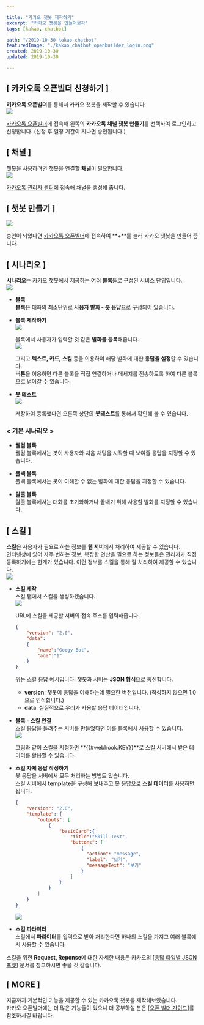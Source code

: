 ```yaml
---

title: "카카오 챗봇 제작하기"
excerpt: "카카오 챗봇을 만들어보자"
tags: [kakao, chatbot]

path: "/2019-10-30-kakao-chatbot"
featuredImage: "./kakao_chatbot_openbuilder_login.png"
created: 2019-10-30
updated: 2019-10-30

---
```


## \[ 카카오톡 오픈빌더 신청하기 \]  
  **키카오톡 오픈빌더**를 통해서 카카오 챗봇을 제작할 수 있습니다.  
  ![](kakao_chatbot_openbuilder_login.png)  

  [카카오톡 오픈빌더](https://i.kakao.com/login)에 접속해 왼쪽의 **카카오톡 채널 챗봇 만들기**를 선택하여 로그인하고 신청합니다. (신청 후 일정 기간이 지나면 승인됩니다.)

## \[ 채널 \]  
  챗봇을 사용하려면 챗봇을 연결할 **채널**이 필요합니다.  
  ![](kakao_chatbot_make_channel.png)  

  [카카오톡 관리자 센터](https://center-pf.kakao.com/)에 접속해 채널을 생성해 줍니다.
  
## \[ 챗봇 만들기 \]  
  ![](kakao_chatbot_make_bot.png)  

  승인이 되었다면 [카카오톡 오픈빌더](https://i.kakao.com/openbuilder)에 접속하여 **+**를 눌러 카카오 챗봇을 만들어 줍니다.  
  
  
## \[ 시나리오 \]  
  **시나리오**는 카카오 챗봇에서 제공하는 여러 **블록**들로 구성된 서비스 단위입니다.  
  ![](kakao_chatbot_make_senario.png)  

  * **블록**  
    **블록**은 대화의 최소단위로 **사용자 발화 - 봇 응답**으로 구성되어 있습니다.  
    
  * **블록 제작하기**  
    ![](kakao_chatbot_user_talk.png)  

    블록에서 사용자가 입력할 것 같은 **발화를 등록**해줍니다.  
    ![](kakao_chatbot_response_buttons.png)  

    그리고 **텍스트, 카드, 스킬** 등을 이용하여 해당 발화에 대한 **응답을 설정**할 수 있습니다.  
    **버튼**을 이용하면 다른 블록을 직접 연결하거나 메세지를 전송하도록 하여 다른 블록으로 넘어갈 수 있습니다.  
    
  * **봇 테스트**  
    ![](kakao_chatbot_bot_test.png)  

    저장하여 등록했다면 오른쪽 상단의 **봇테스트**를 통해서 확인해 볼 수 있습니다.  
  
### \< 기본 시나리오 \>  
  * **웰컴 블록**  
    웰컴 블록에서는 봇이 사용자와 처음 채팅을 시작할 때 보여줄 응답을 지정할 수 있습니다.  
  * **폴백 블록**  
    폴백 블록에서는 봇이 이해할 수 없는 발화에 대한 응답을 지정할 수 있습니다.  
    
  * **탈출 블록**  
    탈출 블록에서는 대화를 초기화하거나 끝내기 위해 사용할 발화를 지정할 수 있습니다.  

## \[ 스킬 \]
  **스킬**은 사용자가 필요로 하는 정보를 **웹 서버**에서 처리하여 제공할 수 있습니다.  
  인터넷상에 있어 자주 변하는 정보, 복잡한 연산을 필요로 하는 정보들은 관리자가 직접 등록하기에는 한계가 있습니다. 이런 정보를 스킬을 통해 잘 처리하여 제공할 수 있습니다.  
  ![](kakao_chatbot_skill_network.png)  
   
  * **스킬 제작**  
    스킬 탭에서 스킬을 생성하겠습니다.  
    ![](kakao_chatbot_skill.png)  

    URL에 스킬을 제공할 서버의 접속 주소를 입력해줍니다.  
      
    ``` json
    {
        "version": "2.0",
        "data": 
        {
            "name":"Googy Bot",
            "age":"1"
        }
    }
    ```
    위는 스킬 응답 예시입니다. 챗봇과 서버는 **JSON 형식**으로 통신합니다.  
    * **version**: 챗봇이 응답을 이해하는데 필요한 버전입니다. (작성하지 않으면 1.0으로 인식합니다.)  
    * **data**: 실질적으로 우리가 사용할 응답 데이터입니다.  
    
  * **블록 - 스킬 연결**  
    스킬 응답을 돌려주는 서버를 만들었다면 이를 블록에서 사용할 수 있습니다.  
    ![](kaka_chatbot_skill_block.png)  
    
    그림과 같이 스킬을 지정하면 **\{\{\#webhook.KEY\}\}**로 스킬 서버에서 받은 데이터를 활용할 수 있습니다.  
    
  * **스킬 자체 응답 작성하기**  
    봇 응답을 서버에서 모두 처리하는 방법도 있습니다.  
    스킬 서버에서 **template**을 구성해 보내주고 봇 응답으로 **스킬 데이터**를 사용하면 됩니다.
    ``` json
    {
        "version": "2.0",
        "template": {
            "outputs": [
                {
                    "basicCard":{
                        "title":"Skill Test",
                        "buttons": [
                            {
                              "action": "message",
                              "label": "보기",
                              "messageText": "보기"
                            }
                        ]
                    }
                }
            ]
        }
    }
    ```
    ![](kaka_chatbot_skill_response.png)  
    
  * **스킬 파라미터**  
    스킬에서 **파라미터**를 입력으로 받아 처리한다면 하나의 스킬을 가지고 여러 블록에서 사용할 수 있습니다.  
  
  스킬을 위한 **Request, Reponse**에 대한 자세한 내용은 카카오의 \[[응답 타입별 JSON 포맷](https://i.kakao.com/docs/skill-response-format)\] 문서를 참고하시면 좋을 것 같습니다.  

## \[ MORE \]  
  지금까지 기본적인 기능을 제공할 수 있는 카카오톡 챗봇을 제작해보았습니다.  
  카카오 오픈빌더에는 더 많은 기능들이 있으니 더 공부하실 분은 \[[오픈 빌더 가이드](https://i.kakao.com/docs/getting-started-overview)\]를 참조하시길 바랍니다.  